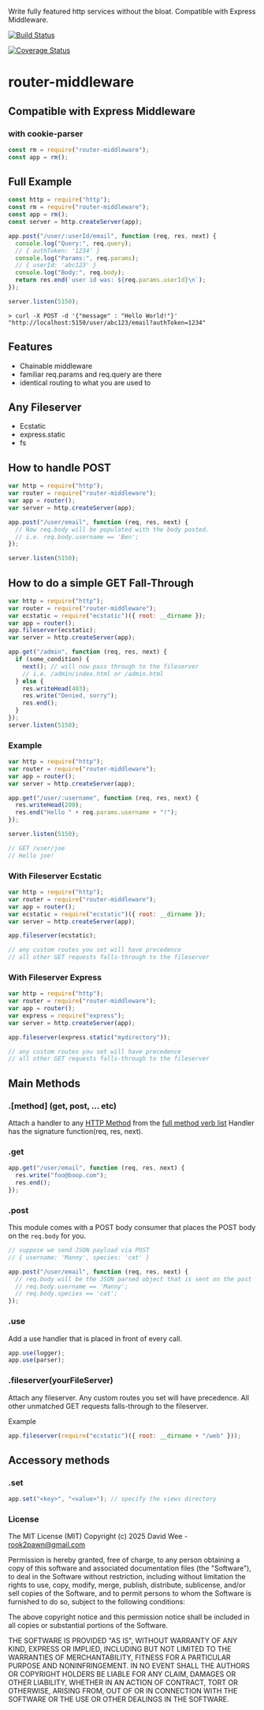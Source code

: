 Write fully featured http services without the bloat. Compatible with Express Middleware.

[![Build Status](https://travis-ci.org/rook2pawn/router-middleware.svg?branch=master)](https://travis-ci.org/rook2pawn/router-middleware)

[![Coverage Status](https://coveralls.io/repos/github/rook2pawn/router-middleware/badge.svg?branch=master)](https://coveralls.io/github/rook2pawn/router-middleware?branch=master)

# router-middleware

## Compatible with Express Middleware

### with cookie-parser

```javascript
const rm = require("router-middleware");
const app = rm();
```

## Full Example

```javascript
const http = require("http");
const rm = require("router-middleware");
const app = rm();
const server = http.createServer(app);

app.post("/user/:userId/email", function (req, res, next) {
  console.log("Query:", req.query);
  // { authToken: '1234' }
  console.log("Params:", req.params);
  // { userId: 'abc123' }
  console.log("Body:", req.body);
  return res.end(`user id was: ${req.params.userId}\n`);
});

server.listen(5150);
```

    > curl -X POST -d '{"message" : "Hello World!"}' "http://localhost:5150/user/abc123/email?authToken=1234"

## Features

- Chainable middleware
- familiar req.params and req.query are there
- identical routing to what you are used to

## Any Fileserver

- Ecstatic
- express.static
- fs

## How to handle POST

```javascript
var http = require("http");
var router = require("router-middleware");
var app = router();
var server = http.createServer(app);

app.post("/user/email", function (req, res, next) {
  // Now req.body will be populated with the body posted.
  // i.e. req.body.username == 'Ben';
});

server.listen(5150);
```

## How to do a simple GET Fall-Through

```javascript
var http = require("http");
var router = require("router-middleware");
var ecstatic = require("ecstatic")({ root: __dirname });
var app = router();
app.fileserver(ecstatic);
var server = http.createServer(app);

app.get("/admin", function (req, res, next) {
  if (some_condition) {
    next(); // will now pass through to the fileserver
    // i.e. /admin/index.html or /admin.html
  } else {
    res.writeHead(403);
    res.write("Denied, sorry");
    res.end();
  }
});
server.listen(5150);
```

### Example

```javascript
var http = require("http");
var router = require("router-middleware");
var app = router();
var server = http.createServer(app);

app.get("/user/:username", function (req, res, next) {
  res.writeHead(200);
  res.end("Hello " + req.params.username + "!");
});

server.listen(5150);

// GET /user/joe
// Hello joe!
```

### With Fileserver Ecstatic

```javascript
var http = require("http");
var router = require("router-middleware");
var app = router();
var ecstatic = require("ecstatic")({ root: __dirname });
var server = http.createServer(app);

app.fileserver(ecstatic);

// any custom routes you set will have precedence
// all other GET requests falls-through to the fileserver
```

### With Fileserver Express

```javascript
var http = require("http");
var router = require("router-middleware");
var app = router();
var express = require("express");
var server = http.createServer(app);

app.fileserver(express.static("mydirectory"));

// any custom routes you set will have precedence
// all other GET requests falls-through to the fileserver
```

## Main Methods

### .\[method\] (get, post, ... etc)

Attach a handler to any [HTTP Method](https://en.wikipedia.org/wiki/Hypertext_Transfer_Protocol#Request_methods) from the [full method verb list](https://github.com/jshttp/methods/ "METHODS")
Handler has the signature function(req, res, next).

### .get

```javascript
app.get("/user/email", function (req, res, next) {
  res.write("foo@boop.com");
  res.end();
});
```

### .post

This module comes with a POST body consumer that places the POST body on the `req.body` for you.

```javascript
// suppose we send JSON payload via POST
// { username: 'Manny', species: 'cat' }

app.post("/user/email", function (req, res, next) {
  // req.body will be the JSON parsed object that is sent on the post
  // req.body.username == 'Manny';
  // req.body.species == 'cat';
});
```

### .use

Add a use handler that is placed in front of every call.

```javascript
app.use(logger);
app.use(parser);
```

### .fileserver(yourFileServer)

Attach any fileserver. Any custom routes you set will have precedence. All other unmatched GET requests falls-through to the fileserver.

Example

```javascript
app.fileserver(require("ecstatic")({ root: __dirname + "/web" }));
```

## Accessory methods

### .set

```javascript
app.set("<key>", "<value>"); // specify the views directory
```

### License

The MIT License (MIT)
Copyright (c) 2025 David Wee - rook2pawn@gmail.com

Permission is hereby granted, free of charge, to any person obtaining a copy of this software and associated documentation files (the "Software"), to deal in the Software without restriction, including without limitation the rights to use, copy, modify, merge, publish, distribute, sublicense, and/or sell copies of the Software, and to permit persons to whom the Software is furnished to do so, subject to the following conditions:

The above copyright notice and this permission notice shall be included in all copies or substantial portions of the Software.

THE SOFTWARE IS PROVIDED "AS IS", WITHOUT WARRANTY OF ANY KIND, EXPRESS OR IMPLIED, INCLUDING BUT NOT LIMITED TO THE WARRANTIES OF MERCHANTABILITY, FITNESS FOR A PARTICULAR PURPOSE AND NONINFRINGEMENT. IN NO EVENT SHALL THE AUTHORS OR COPYRIGHT HOLDERS BE LIABLE FOR ANY CLAIM, DAMAGES OR OTHER LIABILITY, WHETHER IN AN ACTION OF CONTRACT, TORT OR OTHERWISE, ARISING FROM, OUT OF OR IN CONNECTION WITH THE SOFTWARE OR THE USE OR OTHER DEALINGS IN THE SOFTWARE.
